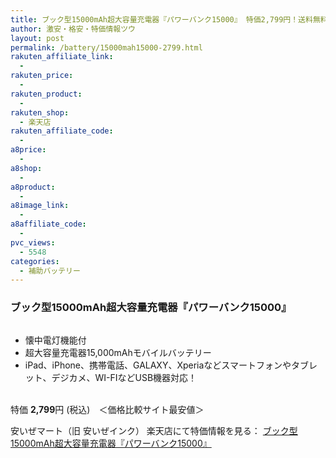 ```yaml
---
title: ブック型15000mAh超大容量充電器『パワーバンク15000』 特価2,799円！送料無料！
author: 激安・格安・特価情報ツウ
layout: post
permalink: /battery/15000mah15000-2799.html
rakuten_affiliate_link:
  -
rakuten_price:
  -
rakuten_product:
  -
rakuten_shop:
  - 楽天店
rakuten_affiliate_code:
  -
a8price:
  -
a8shop:
  -
a8product:
  -
a8image_link:
  -
a8affiliate_code:
  -
pvc_views:
  - 5548
categories:
  - 補助バッテリー
---
```

### ブック型15000mAh超大容量充電器『パワーバンク15000』

<div class="img-bg2 img_L">
  <a href="//hb.afl.rakuten.co.jp/hgc/08e28a69.7c864fd8.08e28a6a.6438486f/?pc=http%3a%2f%2fitem.rakuten.co.jp%2fyasuize%2fzk-pb15000-0239-01%2f%3fscid%3daf_link_img&m=http%3a%2f%2fm.rakuten.co.jp%2fyasuize%2fi%2f10003087%2f" target="_blank"><img src="//hbb.afl.rakuten.co.jp/hgb/?pc=http%3a%2f%2fthumbnail.image.rakuten.co.jp%2f%400_mall%2fyasuize%2fcabinet%2fzk-pb15000-0239_01.jpg%3f_ex%3d128x128&m=http%3a%2f%2fthumbnail.image.rakuten.co.jp%2f%400_mall%2fyasuize%2fcabinet%2fzk-pb15000-0239_01.jpg" border="0" title="" alt="" /></a>
</div>

<!--more-->

  * 懐中電灯機能付
  * 超大容量充電器15,000mAhモバイルバッテリー
  * iPad、iPhone、携帯電話、GALAXY、Xperiaなどスマートフォンやタブレット、デジカメ、WI-FIなどUSB機器対応！

<br clear="all" />特価 <span class="tokka-price"><strong>2,799</strong></span>円 (税込)　＜価格比較サイト最安値＞

安いぜマート（旧 安いぜインク） 楽天店にて特価情報を見る： <a href="//hb.afl.rakuten.co.jp/hgc/08e28a69.7c864fd8.08e28a6a.6438486f/?pc=http%3a%2f%2fitem.rakuten.co.jp%2fyasuize%2fzk-pb15000-0239-01%2f%3fscid%3daf_link_img&m=http%3a%2f%2fm.rakuten.co.jp%2fyasuize%2fi%2f10003087%2f" target="_blank"><span class="fs150p">ブック型15000mAh超大容量充電器『パワーバンク15000』</span></a>
